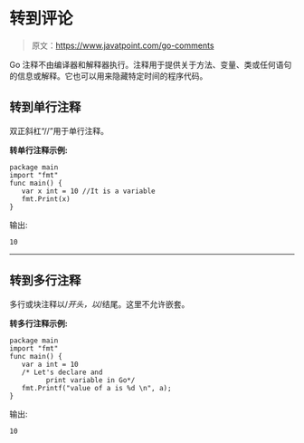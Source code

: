# 转到评论

> 原文：<https://www.javatpoint.com/go-comments>

Go 注释不由编译器和解释器执行。注释用于提供关于方法、变量、类或任何语句的信息或解释。它也可以用来隐藏特定时间的程序代码。

## 转到单行注释

双正斜杠“//”用于单行注释。

**转单行注释示例:**

```
package main
import "fmt"
func main() {
   var x int = 10 //It is a variable
   fmt.Print(x)
}

```

输出:

```
10

```

* * *

## 转到多行注释

多行或块注释以/*开头，以*/结尾。这里不允许嵌套。

**转多行注释示例:**

```
package main
import "fmt"
func main() {
   var a int = 10
   /* Let's declare and
         print variable in Go*/
   fmt.Printf("value of a is %d \n", a);
}

```

输出:

```
10

```